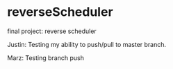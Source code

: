 # reverseScheduler
final project: reverse scheduler

Justin: Testing my ability to push/pull to master branch.

Marz: Testing branch push